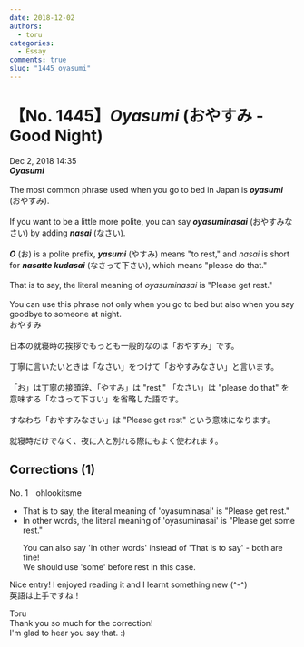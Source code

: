 ```yaml
---
date: 2018-12-02
authors:
  - toru
categories:
  - Essay
comments: true
slug: "1445_oyasumi"
---
```


# 【No. 1445】<strong><em>Oyasumi</em></strong> (おやすみ - Good Night)
<div class="date">Dec 2, 2018 14:35</div>
<div id="post"><div id="body_show_ori">
<strong><em>Oyasumi</em></strong><br/><br/>The most common phrase used when you go to bed in Japan is <strong><em>oyasumi</em></strong> (おやすみ).<br/><br/>If you want to be a little more polite, you can say <strong><em>oyasuminasai</em></strong> (おやすみなさい) by adding <strong><em>nasai</em></strong> (なさい).<br/><br/><strong><em>O</em></strong> (お) is a polite prefix, <strong><em>yasumi</em></strong> (やすみ) means "to rest," and <em>nasai</em> is short for <strong><em>nasatte kudasai</em></strong> (なさって下さい), which means "please do that."<br/><br/>That is to say, the literal meaning of <em>oyasuminasai</em> is "Please get rest."<br/><br/>You can use this phrase not only when you go to bed but also when you say goodbye to someone at night.
</div></div>

<!-- more -->

<div id="post_ja"><div id="body_show_mo">
おやすみ<br/><br/>日本の就寝時の挨拶でもっとも一般的なのは「おやすみ」です。<br/><br/>丁寧に言いたいときは「なさい」をつけて「おやすみなさい」と言います。<br/><br/>「お」は丁寧の接頭辞、「やすみ」は "rest,"  「なさい」は "please do that" を意味する「なさって下さい」を省略した語です。<br/><br/>すなわち「おやすみなさい」は "Please get rest" という意味になります。<br/><br/>就寝時だけでなく、夜に人と別れる際にもよく使われます。
</div></div>

## Corrections (1)
<div id="block"><div class="first_name"> No. 1　<span class="just_name">ohlookitsme</span></div><div id="block2">
<ul class="correction_field">
<li class="incorrect">That is to say, the literal meaning of 'oyasuminasai' is "Please get rest."</li>
<li class="corrected correct">
<span class="f_blue">In other words</span>, the literal meaning of 'oyasuminasai' is "Please get <span class="f_blue">some </span>rest."
<p class="correction_comment">You can also say 'In other words' instead of 'That is to say' - both are fine!<br/>We should use 'some' before rest in this case.</p>
</li>
</ul>
<p class="comment_small">
 Nice entry! I enjoyed reading it and I learnt something new (^-^)
 <br/>
 英語は上手ですね！
</p>

</div><div class="name"><span class="just_name">Toru</span><br>
Thank you so much for the correction!<br/>I'm glad to hear you say that. :)
</div>
</div>
